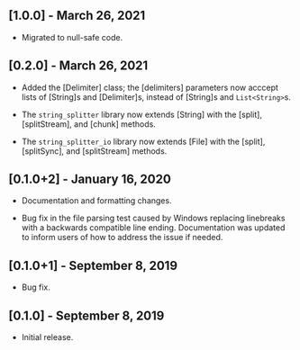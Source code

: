 ## [1.0.0] - March 26, 2021

* Migrated to null-safe code.

## [0.2.0] - March 26, 2021

* Added the [Delimiter] class; the [delimiters] parameters now acccept lists
of [String]s and [Delimiter]s, instead of [String]s and `List<String>`s.

* The `string_splitter` library now extends [String] with the [split],
[splitStream], and [chunk] methods.

* The `string_splitter_io` library now extends [File] with the [split],
[splitSync], and [splitStream] methods.

## [0.1.0+2] - January 16, 2020

* Documentation and formatting changes.

* Bug fix in the file parsing test caused by Windows replacing linebreaks with
a backwards compatible line ending. Documentation was updated to inform users of
how to address the issue if needed.

## [0.1.0+1] - September 8, 2019

* Bug fix.

## [0.1.0] - September 8, 2019

* Initial release.
